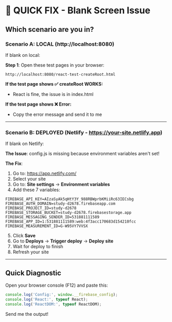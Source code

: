 # 🚨 QUICK FIX - Blank Screen Issue

## Which scenario are you in?

### Scenario A: LOCAL (http://localhost:8080)

If blank on local:

**Step 1**: Open these test pages in your browser:
```
http://localhost:8080/react-test-createRoot.html
```

**If the test page shows ✅ createRoot WORKS:**
- React is fine, the issue is in index.html

**If the test page shows ❌ Error:**
- Copy the error message and send it to me

---

### Scenario B: DEPLOYED (Netlify - https://your-site.netlify.app)

If blank on Netlify:

**The Issue**: config.js is missing because environment variables aren't set!

**The Fix**:
1. Go to: https://app.netlify.com/
2. Select your site
3. Go to: **Site settings** → **Environment variables**
4. Add these 7 variables:

```
FIREBASE_API_KEY=AIzaSyAk5qHtY3Y_988RBWprbKMiiRc63IECsbg
FIREBASE_AUTH_DOMAIN=study-d2678.firebaseapp.com
FIREBASE_PROJECT_ID=study-d2678
FIREBASE_STORAGE_BUCKET=study-d2678.firebasestorage.app
FIREBASE_MESSAGING_SENDER_ID=531881111589
FIREBASE_APP_ID=1:531881111589:web:4f3acc170683d154210fcc
FIREBASE_MEASUREMENT_ID=G-W95VY7VVSX
```

5. Click **Save**
6. Go to **Deploys** → **Trigger deploy** → **Deploy site**
7. Wait for deploy to finish
8. Refresh your site

---

## Quick Diagnostic

Open your browser console (F12) and paste this:

```javascript
console.log('Config:', window.__firebase_config);
console.log('React:', typeof React);
console.log('ReactDOM:', typeof ReactDOM);
```

Send me the output!

